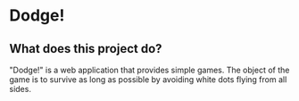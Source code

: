 # Dodge!

## What does this project do?
"Dodge!" is a web application that provides simple games.
The object of the game is to survive as long as possible by avoiding white dots flying from all sides.
